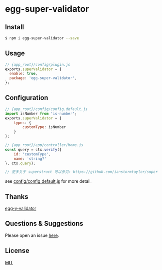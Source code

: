 # egg-super-validator

<!--
Description here.
-->

## Install

```bash
$ npm i egg-super-validator --save
```

## Usage

```js
// {app_root}/config/plugin.js
exports.superValidator = {
  enable: true,
  package: 'egg-super-validator',
};
```

## Configuration

```js
// {app_root}/config/config.default.js
import isNumber from 'is-number';
exports.superValidator = {
    types: {
        customType: isNumber
    }
};

// {app_root}/app/controller/home.js
const query = ctx.verify({
    id: 'customType',
    name: 'string?'
}, ctx.query);

// 更多关于 superstruct 可以参见: https://github.com/ianstormtaylor/superstruct
```

see [config/config.default.js](config/config.default.js) for more detail.

## Thanks

[egg-y-validator](https://github.com/MiYogurt/egg-y-validator)

## Questions & Suggestions

Please open an issue [here](https://github.com/eggjs/egg/issues).

## License

[MIT](LICENSE)

